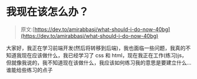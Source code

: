 # 我现在该怎么办？

> 原文:[https://dev.to/amirabbasj/what-should-i-do-now-40bg](https://dev.to/amirabbasj/what-should-i-do-now-40bg)

大家好，我正在学习前端开发(然后将转移到后端)，我也面临一些问题，我真的不知道我现在应该做什么，我已经学习了 css 和 html，现在我正在工作(练习)js，但就像我说的，我不知道现在该做什么，我应该如何练习我的意思是要建立什么...谁能给些练习的点子